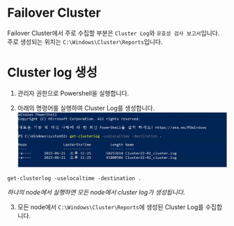 # Failover Cluster

Failover Cluster에서 주로 수집할 부분은 `Cluster Log`와 `유효성 검사 보고서`입니다.  
주로 생성되는 위치는 `C:\Windows\Cluster\Reports`입니다.

# Cluster log 생성

1. 관리자 권한으로 Powershell을 실행합니다.

2. 아래의 명령어를 실행하여 Cluster Log를 생성합니다.  
![](./MD_Images/FC_01001.jpg)
```
get-clusterlog -uselocaltime -destination .
```
_하나의 node에서 실행하면 모든 node에서 cluster log가 생성됩니다._

3. 모든 node에서 `C:\Windows\Cluster\Reports`에 생성된 Cluster Log를 수집합니다.